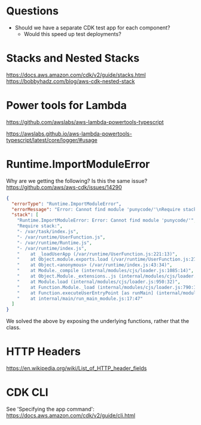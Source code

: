 # Questions

- Should we have a separate CDK test app for each component?
  - Would this speed up test deployments?

# Stacks and Nested Stacks

https://docs.aws.amazon.com/cdk/v2/guide/stacks.html
https://bobbyhadz.com/blog/aws-cdk-nested-stack

# Power tools for Lambda

https://github.com/awslabs/aws-lambda-powertools-typescript

https://awslabs.github.io/aws-lambda-powertools-typescript/latest/core/logger/#usage

# Runtime.ImportModuleError

Why are we getting the following? Is this the same issue? https://github.com/aws/aws-cdk/issues/14290

```json
{
  "errorType": "Runtime.ImportModuleError",
  "errorMessage": "Error: Cannot find module 'punycode/'\nRequire stack:\n- /var/task/index.js\n- /var/runtime/UserFunction.js\n- /var/runtime/Runtime.js\n- /var/runtime/index.js",
  "stack": [
    "Runtime.ImportModuleError: Error: Cannot find module 'punycode/'",
    "Require stack:",
    "- /var/task/index.js",
    "- /var/runtime/UserFunction.js",
    "- /var/runtime/Runtime.js",
    "- /var/runtime/index.js",
    "    at _loadUserApp (/var/runtime/UserFunction.js:221:13)",
    "    at Object.module.exports.load (/var/runtime/UserFunction.js:279:17)",
    "    at Object.<anonymous> (/var/runtime/index.js:43:34)",
    "    at Module._compile (internal/modules/cjs/loader.js:1085:14)",
    "    at Object.Module._extensions..js (internal/modules/cjs/loader.js:1114:10)",
    "    at Module.load (internal/modules/cjs/loader.js:950:32)",
    "    at Function.Module._load (internal/modules/cjs/loader.js:790:12)",
    "    at Function.executeUserEntryPoint [as runMain] (internal/modules/run_main.js:75:12)",
    "    at internal/main/run_main_module.js:17:47"
  ]
}
```

We solved the above by exposing the underlying functions, rather that the class.

# HTTP Headers

https://en.wikipedia.org/wiki/List_of_HTTP_header_fields

# CDK CLI

See 'Specifying the app command': https://docs.aws.amazon.com/cdk/v2/guide/cli.html
